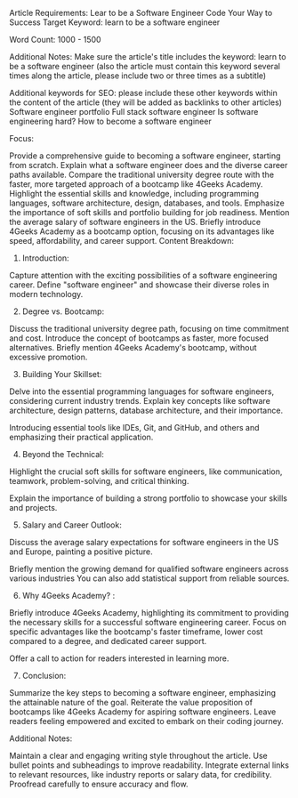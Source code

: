 Article Requirements: Lear to be a Software Engineer Code Your Way to Success
Target Keyword: learn to be a software engineer

Word Count: 1000 - 1500

Additional Notes:
Make sure the article's title includes the keyword: learn to be a software engineer (also the article must contain this keyword several times along the article, please include two or three times as a subtitle)

Additional keywords for SEO: please include these other keywords within the content of the article (they will be added as backlinks to other articles)
Software engineer portfolio
Full stack software engineer 
Is software engineering hard? 
How to become a software engineer

Focus:

Provide a comprehensive guide to becoming a software engineer, starting from scratch.
Explain what a software engineer does and the diverse career paths available.
Compare the traditional university degree route with the faster, more targeted approach of a bootcamp like 4Geeks Academy.
Highlight the essential skills and knowledge, including programming languages, software architecture, design, databases, and tools.
Emphasize the importance of soft skills and portfolio building for job readiness.
Mention the average salary of software engineers in the US.
Briefly introduce 4Geeks Academy as a bootcamp option, focusing on its advantages like speed, affordability, and career support.
Content Breakdown:

1. Introduction:

Capture attention with the exciting possibilities of a software engineering career.
Define "software engineer" and showcase their diverse roles in modern technology.


2. Degree vs. Bootcamp:

Discuss the traditional university degree path, focusing on time commitment and cost.
Introduce the concept of bootcamps as faster, more focused alternatives.
Briefly mention 4Geeks Academy's bootcamp, without excessive promotion.

3. Building Your Skillset:

Delve into the essential programming languages for software engineers, considering current industry trends.
Explain key concepts like software architecture, design patterns, database architecture, and their importance.

Introducing essential tools like IDEs, Git, and GitHub, and others and emphasizing their practical application.


4. Beyond the Technical:

Highlight the crucial soft skills for software engineers, like communication, teamwork, problem-solving, and critical thinking.

Explain the importance of building a strong portfolio to showcase your skills and projects.


5. Salary and Career Outlook:

Discuss the average salary expectations for software engineers in the US and Europe, painting a positive picture.

Briefly mention the growing demand for qualified software engineers across various industries
You can also add statistical support from reliable sources.


6. Why 4Geeks Academy? :

Briefly introduce 4Geeks Academy, highlighting its commitment to providing the necessary skills for a successful software engineering career.
Focus on specific advantages like the bootcamp's faster timeframe, lower cost compared to a degree, and dedicated career support.


Offer a call to action for readers interested in learning more.


7. Conclusion:

Summarize the key steps to becoming a software engineer, emphasizing the attainable nature of the goal.
Reiterate the value proposition of bootcamps like 4Geeks Academy for aspiring software engineers.
Leave readers feeling empowered and excited to embark on their coding journey.


Additional Notes:

Maintain a clear and engaging writing style throughout the article.
Use bullet points and subheadings to improve readability.
Integrate external links to relevant resources, like industry reports or salary data, for credibility.
Proofread carefully to ensure accuracy and flow.
